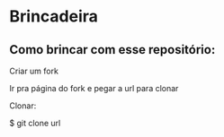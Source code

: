 # Brincadeira

## Como brincar com esse repositório:

Criar um fork

Ir pra página do fork e pegar a url para clonar

Clonar:

$ git clone url

